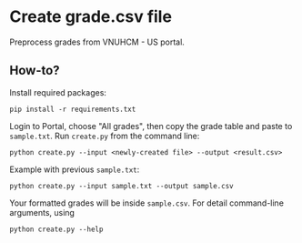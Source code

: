 # Create grade.csv file

Preprocess grades from VNUHCM - US portal.

## How-to?
Install required packages:
```
pip install -r requirements.txt
```

Login to Portal, choose "All grades", then copy the grade table and paste to 
`sample.txt`. Run `create.py` from the command line:
```
python create.py --input <newly-created file> --output <result.csv>
```

Example with previous `sample.txt`:
```
python create.py --input sample.txt --output sample.csv
```

Your formatted grades will be inside `sample.csv`. For detail command-line arguments, using
```
python create.py --help
```
